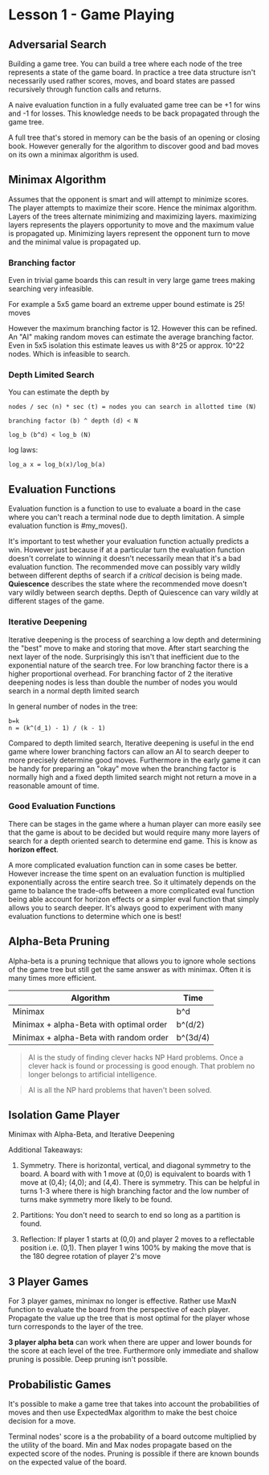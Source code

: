 # Lesson 1 - Game Playing

## Adversarial Search

Building a game tree. You can build a tree where each node of the tree represents a state of the game board. In practice a tree data structure isn't necessarily used rather scores, moves, and board states are passed recursively through function calls and returns.

A naive evaluation function in a fully evaluated game tree can be +1 for wins and -1 for losses. This knowledge needs to be back propagated through the game tree.

A full tree that's stored in memory can be the basis of an opening or closing book. However generally for the algorithm to discover good and bad moves on its own a minimax algorithm is used.

## Minimax Algorithm

Assumes that the opponent is smart and will attempt to minimize scores. The player attempts to maximize their score. Hence the minimax algorithm. Layers of the trees alternate minimizing and maximizing layers. maximizing layers represents the players opportunity to move and the maximum value is propagated up. Minimizing layers represent the opponent turn to move and the minimal value is propagated up.

### Branching factor

Even in trivial game boards this can result in very large game trees making searching very infeasible.

For example a 5x5 game board an extreme upper bound estimate is 25! moves

However the maximum branching factor is 12. However this can be refined. An "AI" making random moves can estimate the average branching factor. Even in 5x5 isolation this estimate leaves us with 8^25 or approx. 10^22 nodes. Which is infeasible to search.

### Depth Limited Search

You can estimate the depth by

```
nodes / sec (n) * sec (t) = nodes you can search in allotted time (N)

branching factor (b) ^ depth (d) < N

log_b (b^d) < log_b (N)
```

log laws: 
```
log_a x = log_b(x)/log_b(a)
```

## Evaluation Functions

Evaluation function is a function to use to evaluate a board in the case where you can't reach a terminal node due to depth limitation. A simple evaluation function is #my_moves(). 

It's important to test whether your evaluation function actually predicts a win. However just because if at a particular turn the evaluation function doesn't correlate to winning it doesn't necessarily mean that it's a bad evaluation function. The recommended move can possibly vary wildly between different depths of search if a *critical* decision is being made. **Quiescence** describes the state where the recommended move doesn't vary wildly between search depths. Depth of Quiescence can vary wildly at different stages of the game.

### Iterative Deepening

Iterative deepening is the process of searching a low depth and determining the "best" move to make and storing that move. After start searching the next layer of the node. Surprisingly this isn't that inefficient due to the exponential nature of the search tree. For low branching factor there is a higher proportional overhead. For branching factor of 2 the iterative deepening nodes is less than double the number of nodes you would search in a normal depth limited search

In general number of nodes in the tree:

```
b=k
n = (k^(d_1) - 1) / (k - 1)
```

Compared to depth limited search, Iterative deepening is useful in the end game where lower branching factors can allow an AI to search deeper to more precisely determine good moves. Furthermore in the early game it can be handy for preparing an "okay" move when the branching factor is normally high and a fixed depth limited search might not return a move in a reasonable amount of time.

### Good Evaluation Functions

There can be stages in the game where a human player can more easily see that the game is about to be decided but would require many more layers of search for a depth oriented search to determine end game. This is know as **horizon effect**.

A more complicated evaluation function can in some cases be better. However increase the time spent on an evaluation function is multiplied exponentially across the entire search tree. So it ultimately depends on the game to balance the trade-offs between a more complicated eval function being able account for horizon effects or a simpler eval function that simply allows you to search deeper. It's always good to experiment with many evaluation functions to determine which one is best!

## Alpha-Beta Pruning

Alpha-beta is a pruning technique that allows you to ignore whole sections of the game tree but still get the same answer as with minimax. Often it is many times more efficient.

| Algorithm                                 | Time      | 
| ----------------------------------------- |-----------| 
| Minimax                                   | b^d       |
| Minimax + alpha-Beta with optimal order   | b^(d/2)   |
| Minimax + alpha-Beta with random order    | b^(3d/4)  |

> AI is the study of finding clever hacks NP Hard problems. Once a clever hack is found or processing is good enough. That problem no longer belongs to artificial intelligence.

> AI is all the NP hard problems that haven't been solved.

## Isolation Game Player

Minimax with Alpha-Beta, and Iterative Deepening

Additional Takeaways:

1. Symmetry. There is horizontal, vertical, and diagonal symmetry to the board. A board with with 1 move at (0,0) is equivalent to boards with 1 move at (0,4); (4,0); and (4,4). There is  symmetry. This can be helpful in turns 1-3 where there is high branching factor and the low number of turns make symmetry more likely to be found.

2. Partitions: You don't need to search to end so long as a partition is found.

3. Reflection: If player 1 starts at (0,0) and player 2 moves to a reflectable position i.e. (0,1). Then player 1 wins 100% by making the move that is the 180 degree rotation of player 2's move


## 3 Player Games

For 3 player games, minimax no longer is effective. Rather use MaxN function to evaluate the board from the perspective of each player. Propagate the value up the tree that is most optimal for the player whose turn corresponds to the layer of the tree.

**3 player alpha beta** can work when there are upper and lower bounds for the score at each level of the tree. Furthermore only immediate and shallow pruning is possible. Deep pruning isn't possible.

## Probabilistic Games

It's possible to make a game tree that takes into account the probabilities of moves and then use ExpectedMax algorithm to make the best choice decision for a move.

Terminal nodes' score is a the probability of a board outcome multiplied by the utility of the board. Min and Max nodes propagate based on the expected score of the nodes. Pruning is possible if there are known bounds on the expected value of the board.